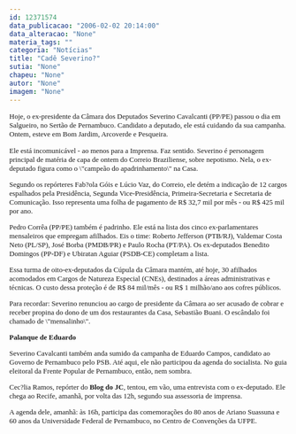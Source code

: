 ```yaml
---
id: 12371574
data_publicacao: "2006-02-02 20:14:00"
data_alteracao: "None"
materia_tags: ""
categoria: "Notícias"
title: "Cadê Severino?"
sutia: "None"
chapeu: "None"
autor: "None"
imagem: "None"
---
```

<p><P><FONT face=Verdana size=2>Hoje, o ex-presidente da Câmara dos Deputados Severino Cavalcanti (PP/PE) passou o dia em Salgueiro, no Sertão de Pernambuco. Candidato a deputado, ele está cuidando da sua campanha. Ontem, esteve em Bom Jardim, Arcoverde e Pesqueira. </P></p>
<p><P>Ele está incomunicável - ao menos para a Imprensa. Faz sentido. Severino é personagem principal de matéria de capa de ontem do Correio Braziliense, sobre nepotismo. Nela, o ex-deputado figura como o \"campeão do apadrinhamento\" na Casa. </P></p>
<p><P>Segundo os repórteres Fab?ola Góis e Lúcio Vaz, do Correio, ele detém a indicação de 12 cargos espalhados pela Presidência, Segunda Vice-Presidência, Primeira-Secretaria e Secretaria de Comunicação. Isso representa uma folha de pagamento de R$ 32,7 mil por mês - ou R$ 425 mil por ano. </P></p>
<p><P>Pedro Corrêa (PP/PE) também é padrinho. Ele está na lista dos cinco ex-parlamentares mensaleiros que empregam afilhados. Eis o time: Roberto Jefferson (PTB/RJ), Valdemar Costa Neto (PL/SP), José Borba (PMDB/PR) e Paulo Rocha (PT/PA). Os ex-deputados Benedito Domingos (PP-DF) e Ubiratan Aguiar (PSDB-CE) completam a lista. </P></p>
<p><P>Essa turma de oito-ex-deputados da Cúpula da Câmara mantém, até hoje, 30 afilhados acomodados em Cargos de Natureza Especial (CNEs), destinados a áreas administrativas e técnicas. O custo dessa proteção é de R$ 84 mil/mês - ou R$ 1 milhão/ano aos cofres públicos. </P></p>
<p><P>Para recordar: Severino renunciou ao cargo de presidente da Câmara ao ser acusado de cobrar e receber propina do dono de um dos restaurantes da Casa, Sebastião Buani. O escândalo foi chamado de \"mensalinho\". </P><B></p>
<p><P>Palanque de Eduardo</P></B></p>
<p><P>Severino Cavalcanti também anda sumido da campanha de Eduardo Campos, candidato ao Governo de Pernambuco pelo PSB. Até aqui, ele não participou da agenda do socialista. No guia eleitoral da Frente Popular de Pernambuco, então, nem sombra. </P></p>
<p><P>Cec?lia Ramos, repórter do <B>Blog do JC</B>, tentou, em vão, uma entrevista com o ex-deputado. Ele chega ao Recife, amanhã, por volta das 12h, segundo sua assessoria de imprensa. </P></p>
<p><P>A agenda dele, amanhã: às 16h, participa das comemorações do 80 anos de Ariano Suassuna e 60 anos da Universidade Federal de Pernambuco, no Centro de Convenções da UFPE. </P></FONT> </p>
